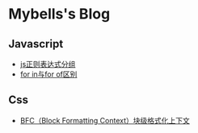 # Mybells's Blog

## Javascript

- [js正则表达式分组](docs/blog/jsblog/js正则表达式分组.md)
- [for in与for of区别](docs/blog/jsblog/for%20in与for%20of区别.md)

## Css

- [BFC（Block Formatting Context）块级格式化上下文](./blog/cssblog/BFC（Block%20Formatting%20Context）块级格式化上下文.html)